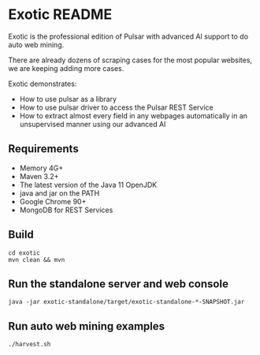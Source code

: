Exotic README
===================

Exotic is the professional edition of Pulsar with advanced AI support to do auto web mining.

There are already dozens of scraping cases for the most popular websites, we are keeping adding more cases.

Exotic demonstrates:

- How to use pulsar as a library
- How to use pulsar driver to access the Pulsar REST Service
- How to extract almost every field in any webpages automatically in an unsupervised manner using our advanced AI

## Requirements

- Memory 4G+
- Maven 3.2+
- The latest version of the Java 11 OpenJDK
- java and jar on the PATH
- Google Chrome 90+
- MongoDB for REST Services

## Build

    cd exotic
    mvn clean && mvn

## Run the standalone server and web console

    java -jar exotic-standalone/target/exotic-standalone-*-SNAPSHOT.jar

## Run auto web mining examples

    ./harvest.sh
